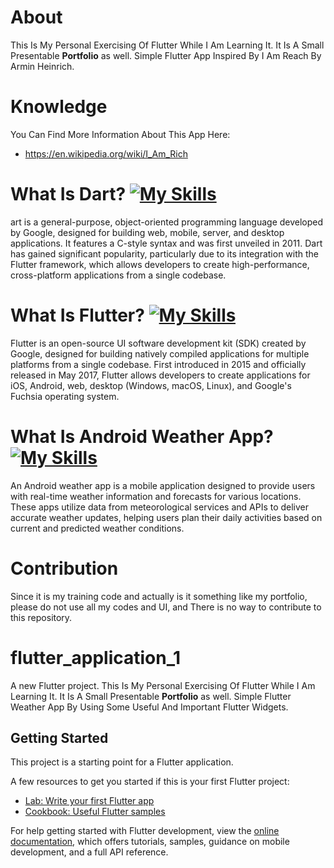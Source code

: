 # About
This Is My Personal Exercising Of Flutter While I Am Learning It. It Is A Small Presentable **Portfolio** as well. Simple Flutter App Inspired By I Am Reach By Armin Heinrich.

# Knowledge
You Can Find More Information About This App Here:
- https://en.wikipedia.org/wiki/I_Am_Rich

# What Is Dart? [![My Skills](https://skillicons.dev/icons?i=dart)](https://skillicons.dev)
art is a general-purpose, object-oriented programming language developed by Google, designed for building web, mobile, server, and desktop applications. It features a C-style syntax and was first unveiled in 2011. Dart has gained significant popularity, particularly due to its integration with the Flutter framework, which allows developers to create high-performance, cross-platform applications from a single codebase.

# What Is Flutter? [![My Skills](https://skillicons.dev/icons?i=flutter)](https://skillicons.dev)
Flutter is an open-source UI software development kit (SDK) created by Google, designed for building natively compiled applications for multiple platforms from a single codebase. First introduced in 2015 and officially released in May 2017, Flutter allows developers to create applications for iOS, Android, web, desktop (Windows, macOS, Linux), and Google's Fuchsia operating system.

# What Is Android Weather App? [![My Skills](https://skillicons.dev/icons?i=androidstudio)](https://skillicons.dev)
An Android weather app is a mobile application designed to provide users with real-time weather information and forecasts for various locations. These apps utilize data from meteorological services and APIs to deliver accurate weather updates, helping users plan their daily activities based on current and predicted weather conditions.

# Contribution
Since it is my training code and actually is it something like my portfolio, please do  not use all my codes and UI, and There is no way to contribute to this repository.

# flutter_application_1

A new Flutter project. This Is My Personal Exercising Of Flutter While I Am Learning It. It Is A Small Presentable **Portfolio** as well. Simple Flutter Weather App By Using Some Useful And Important Flutter Widgets.

## Getting Started

This project is a starting point for a Flutter application.

A few resources to get you started if this is your first Flutter project:

- [Lab: Write your first Flutter app](https://docs.flutter.dev/get-started/codelab)
- [Cookbook: Useful Flutter samples](https://docs.flutter.dev/cookbook)

For help getting started with Flutter development, view the
[online documentation](https://docs.flutter.dev/), which offers tutorials,
samples, guidance on mobile development, and a full API reference.
